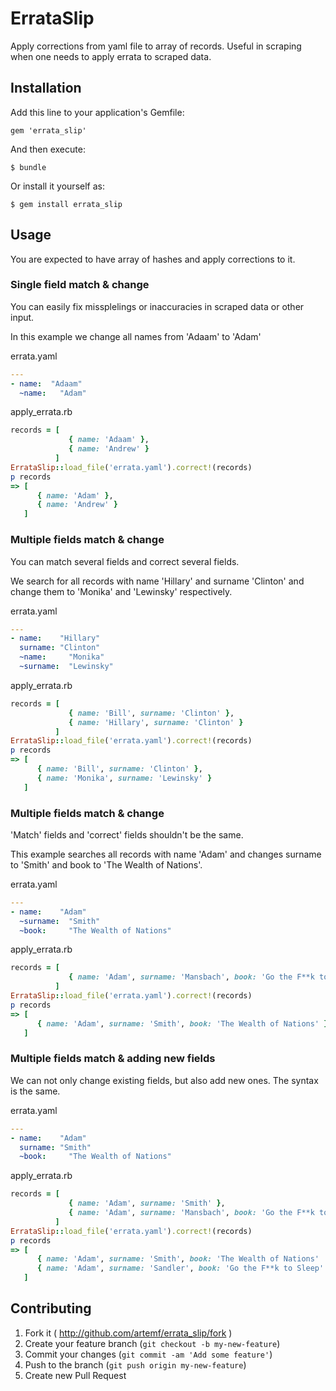 # ErrataSlip

Apply corrections from yaml file to array of records. Useful in scraping when one needs to apply errata to scraped data.

## Installation

Add this line to your application's Gemfile:

    gem 'errata_slip'

And then execute:

    $ bundle

Or install it yourself as:

    $ gem install errata_slip

## Usage

You are expected to have array of hashes and apply corrections to it.

### Single field match & change

You can easily fix missplelings or inaccuracies in scraped data or other input.

In this example we change all names from 'Adaam' to 'Adam'

errata.yaml
```YAML
---
- name:  "Adaam"
  ~name:   "Adam"
```

apply_errata.rb
```ruby
records = [
             { name: 'Adaam' },
             { name: 'Andrew' }
          ]
ErrataSlip::load_file('errata.yaml').correct!(records)
p records
=> [
      { name: 'Adam' },
      { name: 'Andrew' }
   ]
```

### Multiple fields match & change

You can match several fields and correct several fields.

We search for all records with name 'Hillary' and surname 'Clinton' and change them to 'Monika' and 'Lewinsky'
respectively.

errata.yaml
```YAML
---
- name:    "Hillary"
  surname: "Clinton"
  ~name:     "Monika"
  ~surname:  "Lewinsky"
```

apply_errata.rb
```ruby
records = [
             { name: 'Bill', surname: 'Clinton' },
             { name: 'Hillary', surname: 'Clinton' }
          ]
ErrataSlip::load_file('errata.yaml').correct!(records)
p records
=> [
      { name: 'Bill', surname: 'Clinton' },
      { name: 'Monika', surname: 'Lewinsky' }
   ]
```

### Multiple fields match & change

'Match' fields and 'correct' fields shouldn't be the same.

This example searches all records with name 'Adam' and changes surname to 'Smith' and book to 'The Wealth of Nations'.

errata.yaml
```YAML
---
- name:    "Adam"
  ~surname:  "Smith"
  ~book:     "The Wealth of Nations"
```

apply_errata.rb
```ruby
records = [
             { name: 'Adam', surname: 'Mansbach', book: 'Go the F**k to Sleep' }
          ]
ErrataSlip::load_file('errata.yaml').correct!(records)
p records
=> [
      { name: 'Adam', surname: 'Smith', book: 'The Wealth of Nations' }
   ]
```

### Multiple fields match & adding new fields

We can not only change existing fields, but also add new ones. The syntax is the same.

errata.yaml
```YAML
---
- name:    "Adam"
  surname: "Smith"
  ~book:     "The Wealth of Nations"
```

apply_errata.rb
```ruby
records = [
             { name: 'Adam', surname: 'Smith' },
             { name: 'Adam', surname: 'Mansbach', book: 'Go the F**k to Sleep' }
          ]
ErrataSlip::load_file('errata.yaml').correct!(records)
p records
=> [
      { name: 'Adam', surname: 'Smith', book: 'The Wealth of Nations'  },
      { name: 'Adam', surname: 'Sandler', book: 'Go the F**k to Sleep' }
   ]
```



## Contributing

1. Fork it ( http://github.com/artemf/errata_slip/fork )
2. Create your feature branch (`git checkout -b my-new-feature`)
3. Commit your changes (`git commit -am 'Add some feature'`)
4. Push to the branch (`git push origin my-new-feature`)
5. Create new Pull Request
